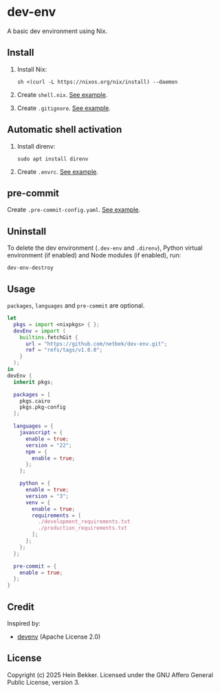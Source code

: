 # dev-env

A basic dev environment using Nix.

## Install

1. Install Nix:

    ```shell
    sh <(curl -L https://nixos.org/nix/install) --daemon
    ```

2. Create `shell.nix`. [See example](#usage).

3. Create `.gitignore`. [See example](.gitignore).

## Automatic shell activation

1. Install direnv:

    ```shell
    sudo apt install direnv
    ```

2. Create `.envrc`. [See example](.envrc).

## pre-commit

Create `.pre-commit-config.yaml`. [See example](.pre-commit-config.yaml).

## Uninstall

To delete the dev environment (`.dev-env` and `.direnv`), Python virtual environment (if enabled) and Node modules (if enabled), run:

```shell
dev-env-destroy
```

## Usage

`packages`, `languages` and `pre-commit` are optional.

```nix
let
  pkgs = import <nixpkgs> { };
  devEnv = import (
    builtins.fetchGit {
      url = "https://github.com/netbek/dev-env.git";
      ref = "refs/tags/v1.0.0";
    }
  );
in
devEnv {
  inherit pkgs;

  packages = [
    pkgs.cairo
    pkgs.pkg-config
  ];

  languages = {
    javascript = {
      enable = true;
      version = "22";
      npm = {
        enable = true;
      };
    };

    python = {
      enable = true;
      version = "3";
      venv = {
        enable = true;
        requirements = [
          ./development_requirements.txt
          ./production_requirements.txt
        ];
      };
    };
  };

  pre-commit = {
    enable = true;
  };
}
```

## Credit

Inspired by:

- [devenv](https://github.com/cachix/devenv) (Apache License 2.0)

## License

Copyright (c) 2025 Hein Bekker. Licensed under the GNU Affero General Public License, version 3.
